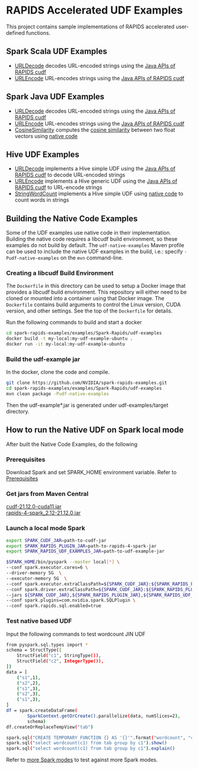 # RAPIDS Accelerated UDF Examples
This project contains sample implementations of RAPIDS accelerated user-defined functions.

## Spark Scala UDF Examples

- [URLDecode](./src/main/scala/com/nvidia/spark/rapids/udf/scala/URLDecode.scala)
  decodes URL-encoded strings using the
  [Java APIs of RAPIDS cudf](https://docs.rapids.ai/api/cudf-java/stable)
- [URLEncode](./src/main/scala/com/nvidia/spark/rapids/udf/scala/URLEncode.scala)
  URL-encodes strings using the
  [Java APIs of RAPIDS cudf](https://docs.rapids.ai/api/cudf-java/stable)

## Spark Java UDF Examples

- [URLDecode](./src/main/java/com/nvidia/spark/rapids/udf/java/URLDecode.java)
  decodes URL-encoded strings using the
  [Java APIs of RAPIDS cudf](https://docs.rapids.ai/api/cudf-java/stable)
- [URLEncode](./src/main/java/com/nvidia/spark/rapids/udf/java/URLEncode.java)
  URL-encodes strings using the
  [Java APIs of RAPIDS cudf](https://docs.rapids.ai/api/cudf-java/stable)
- [CosineSimilarity](./src/main/java/com/nvidia/spark/rapids/udf/java/CosineSimilarity.java)
  computes the [cosine similarity](https://en.wikipedia.org/wiki/Cosine_similarity)
  between two float vectors using [native code](./src/main/cpp/src)

## Hive UDF Examples

- [URLDecode](./src/main/java/com/nvidia/spark/rapids/udf/hive/URLDecode.java)
  implements a Hive simple UDF using the
  [Java APIs of RAPIDS cudf](https://docs.rapids.ai/api/cudf-java/stable)
  to decode URL-encoded strings
- [URLEncode](./src/main/java/com/nvidia/spark/rapids/udf/hive/URLEncode.java)
  implements a Hive generic UDF using the
  [Java APIs of RAPIDS cudf](https://docs.rapids.ai/api/cudf-java/stable)
  to URL-encode strings
- [StringWordCount](./src/main/java/com/nvidia/spark/rapids/udf/hive/StringWordCount.java)
  implements a Hive simple UDF using
  [native code](./src/main/cpp/src) to count words in strings


## Building the Native Code Examples

Some of the UDF examples use native code in their implementation.
Building the native code requires a libcudf build environment, so these
examples do not build by default. The `udf-native-examples` Maven profile
can be used to include the native UDF examples in the build, i.e.: specify
 `-Pudf-native-examples` on the `mvn` command-line.

### Creating a libcudf Build Environment

The `Dockerfile` in this directory can be used to setup a Docker image that
provides a libcudf build environment. This repository will either need to be
cloned or mounted into a container using that Docker image.
The `Dockerfile` contains build arguments to control the Linux version,
CUDA version, and other settings. See the top of the `Dockerfile` for details.

Run the following commands to build and start a docker
```bash
cd spark-rapids-examples/examples/Spark-Rapids/udf-examples
docker build -t my-local:my-udf-example-ubuntu .
docker run -it my-local:my-udf-example-ubuntu
```

### Build the udf-example jar
In the docker, clone the code and compile.

```bash
git clone https://github.com/NVIDIA/spark-rapids-examples.git
cd spark-rapids-examples/examples/Spark-Rapids/udf-examples
mvn clean package -Pudf-native-examples
```
Then the udf-example*.jar is generated under udf-examples/target directory.

## How to run the Native UDF on Spark local mode
After built the Native Code Examples, do the following

### Prerequisites
Download Spark and set SPARK_HOME environment variable.
Refer to [Prerequisites](../../../docs/get-started/xgboost-examples/on-prem-cluster/standalone-python.md#Prerequisites)

### Get jars from Maven Central
[cudf-21.12.0-cuda11.jar](https://repo1.maven.org/maven2/ai/rapids/cudf/21.12.0/cudf-21.12.0-cuda11.jar)   
[rapids-4-spark_2.12-21.12.0.jar](https://repo1.maven.org/maven2/com/nvidia/rapids-4-spark_2.12/21.12.0/rapids-4-spark_2.12-21.12.0.jar)

### Launch a local mode Spark

```bash
export SPARK_CUDF_JAR=path-to-cudf-jar
export SPARK_RAPIDS_PLUGIN_JAR=path-to-rapids-4-spark-jar
export SPARK_RAPIDS_UDF_EXAMPLES_JAR=path-to-udf-example-jar

$SPARK_HOME/bin/pyspark --master local[*] \
--conf spark.executor.cores=6 \
--driver-memory 5G  \
--executor-memory 5G  \
--conf spark.executor.extraClassPath=${SPARK_CUDF_JAR}:${SPARK_RAPIDS_PLUGIN_JAR}:${SPARK_RAPIDS_UDF_EXAMPLES_JAR} \
--conf spark.driver.extraClassPath=${SPARK_CUDF_JAR}:${SPARK_RAPIDS_PLUGIN_JAR}:${SPARK_RAPIDS_UDF_EXAMPLES_JAR} \
--jars ${SPARK_CUDF_JAR},${SPARK_RAPIDS_PLUGIN_JAR},${SPARK_RAPIDS_UDF_EXAMPLES_JAR} \
--conf spark.plugins=com.nvidia.spark.SQLPlugin \
--conf spark.rapids.sql.enabled=true
```

### Test native based UDF

Input the following commands to test wordcount JIN UDF

```bash
from pyspark.sql.types import *
schema = StructType([
    StructField("c1", StringType()),
    StructField("c2", IntegerType()),
])
data = [
    ("s1",1),
    ("s2",2),
    ("s1",3),
    ("s2",3),
    ("s1",3),
]
df = spark.createDataFrame(
        SparkContext.getOrCreate().parallelize(data, numSlices=2),
        schema)
df.createOrReplaceTempView("tab")

spark.sql("CREATE TEMPORARY FUNCTION {} AS '{}'".format("wordcount", "com.nvidia.spark.rapids.udf.hive.StringWordCount"))
spark.sql("select wordcount(c1) from tab group by c1").show()
spark.sql("select wordcount(c1) from tab group by c1").explain()
```

Refer to [more Spark modes](../../../docs/get-started/xgboost-examples/on-prem-cluster) to test against more Spark modes.